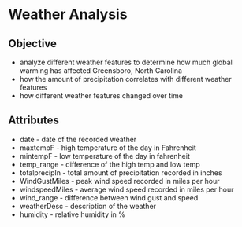 # Weather Analysis

## Objective

* analyze different weather features to determine how much global warming has affected Greensboro, North Carolina
* how the amount of precipitation correlates with different weather features
* how different weather features changed over time

## Attributes
* date - date of the recorded weather
* maxtempF - high temperature of the day in Fahrenheit
* mintempF - low temperature of the day in fahrenheit
* temp_range - difference of the high temp and low temp
* totalprecipIn - total amount of precipitation recorded in inches
* WindGustMiles - peak wind speed recorded in miles per hour
* windspeedMiles - average wind speed recorded in miles per hour
* wind_range - difference between wind gust and speed
* weatherDesc - description of the weather 
* humidity - relative humidity in %
